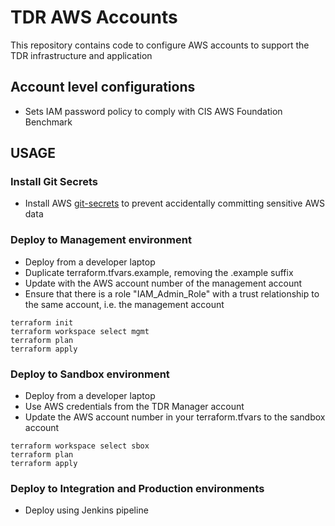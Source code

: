 # TDR AWS Accounts

This repository contains code to configure AWS accounts to support the TDR infrastructure and application

## Account level configurations
* Sets IAM password policy to comply with CIS AWS Foundation Benchmark

## USAGE

### Install Git Secrets
* Install AWS [git-secrets](https://github.com/awslabs/git-secrets) to prevent accidentally committing sensitive AWS data

### Deploy to Management environment
* Deploy from a developer laptop
* Duplicate terraform.tfvars.example, removing the .example suffix
* Update with the AWS account number of the management account
* Ensure that there is a role "IAM_Admin_Role" with a trust relationship to the same account, i.e. the management account
```
terraform init
terraform workspace select mgmt
terraform plan
terraform apply
```

### Deploy to Sandbox environment
* Deploy from a developer laptop
* Use AWS credentials from the TDR Manager account
* Update the AWS account number in your terraform.tfvars to the sandbox account
```
terraform workspace select sbox
terraform plan
terraform apply
```

### Deploy to Integration and Production environments
* Deploy using Jenkins pipeline